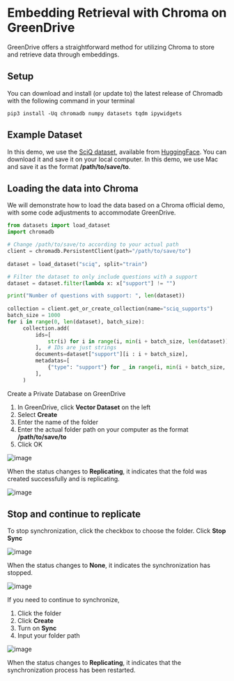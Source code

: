 # Embedding Retrieval with Chroma on GreenDrive
GreenDrive offers a straightforward method for utilizing Chroma to store and retrieve data through embeddings. 

## Setup
You can download and install (or update to) the latest release of Chromadb with the following command in your terminal 
```shell
pip3 install -Uq chromadb numpy datasets tqdm ipywidgets
```

## Example Dataset
In this demo, we use the [SciQ dataset](https://arxiv.org/abs/1707.06209), available from [HuggingFace](https://huggingface.co/datasets/sciq). You can download it and save it on your local computer. In this demo, we use Mac and save it as the format **/path/to/save/to**.

## Loading the data into Chroma
We will demonstrate how to load the data based on a Chroma official demo, with some code adjustments to accommodate GreenDrive.

```python
from datasets import load_dataset
import chromadb

# Change /path/to/save/to according to your actual path
client = chromadb.PersistentClient(path="/path/to/save/to")
 
dataset = load_dataset("sciq", split="train")

# Filter the dataset to only include questions with a support
dataset = dataset.filter(lambda x: x["support"] != "")

print("Number of questions with support: ", len(dataset))
 
collection = client.get_or_create_collection(name="sciq_supports")
batch_size = 1000
for i in range(0, len(dataset), batch_size):
     collection.add(
         ids=[
             str(i) for i in range(i, min(i + batch_size, len(dataset)))
         ],  # IDs are just strings
         documents=dataset["support"][i : i + batch_size],
         metadatas=[
             {"type": "support"} for _ in range(i, min(i + batch_size, len(dataset)))
         ],
     )
```

Create a Private Database on GreenDrive
1. In GreenDrive, click **Vector Dataset** on the left
2. Select **Create**
3. Enter the name of the folder
4. Enter the actual folder path on your computer as the format **/path/to/save/to**
5. Click OK

![image](https://github.com/greendrive/greendrive/assets/150257109/416c7660-138c-4583-bc09-ec6250e42d37)

When the status changes to **Replicating**, it indicates that the fold was created successfully and is replicating.

![image](https://github.com/greendrive/greendrive/assets/150257109/ea9019cc-8348-46d6-838f-5d65172ed7f6)

## Stop and continue to replicate
To stop synchronization, click the checkbox to choose the folder.
Click **Stop Sync**

![image](https://github.com/greendrive/greendrive/assets/150257109/901c41e7-1690-4717-bb68-8557dfeed0ff)

When the status changes to **None**, it indicates the synchronization has stopped.

![image](https://github.com/greendrive/greendrive/assets/150257109/99477982-65b2-41dc-9a51-6ea26712ce40)

If you need to continue to synchronize,
1. Click the folder
2. Click **Create**
3. Turn on **Sync**
4. Input your folder path

![image](https://github.com/greendrive/greendrive/assets/150257109/0101d415-7eab-4731-adaa-62ac637664be)

When the status changes to **Replicating**, it indicates that the synchronization process has been restarted.

